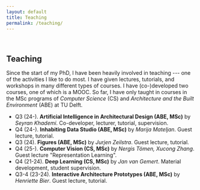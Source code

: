 ```yaml
---
layout: default
title: Teaching
permalink: /teaching/
---
```


<h1 id="teaching"></h1>

<h2 style="margin: 60px 0px -15px;">Teaching</h2>
<br>

Since the start of my PhD, I have been heavily involved in teaching --- one of the activities I like to do most.
I have given lectures, tutorials, and workshops in many different types of courses.
I have (co-)developed two courses, one of which is a MOOC. 
So far, I have only taught in courses in the MSc programs of <em>Computer Science</em> (CS) and <em>Architecture and the Built Environment</em> (ABE) at TU Delft.

- Q3 (24-). <strong>Artificial Intelligence in Architectural Design (ABE, MSc)</strong> by <em>Seyran Khademi</em>. Co-developer, lecturer, tutorial, supervision.
- Q4 (24-). <strong>Inhabiting Data Studio (ABE, MSc)</strong> by <em>Marija Mateljan</em>. Guest lecture, tutorial.
- Q3 (24). <strong>Figures (ABE, MSc)</strong> by <em>Jurjen Zeilstra</em>. Guest lecture, tutorial.
- Q4 (25-). <strong>Computer Vision (CS, MSc)</strong> by <em>Nergis Tömen, Xucong Zhang</em>. Guest lecture "Representation Learning".
- Q4 (21-24). <strong>Deep Learning (CS, MSc)</strong> by <em>Jan van Gemert</em>. Material development, student supervision.
- Q3-4 (23-24). <strong>Interactive Architecture Prototypes (ABE, MSc)</strong> by <em>Henriette Bier</em>. Guest lecture, tutorial.
